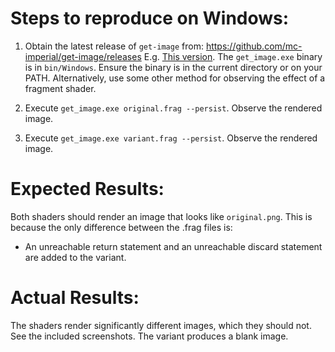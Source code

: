 # Steps to reproduce on Windows: 

1. Obtain the latest release of `get-image` from:
   https://github.com/mc-imperial/get-image/releases
   E.g. [This version](https://github.com/mc-imperial/get-image/releases/tag/v-f2328689086208e5ab6978b93cca325253dcd69a).
   The `get_image.exe` binary is in `bin/Windows`.
   Ensure the binary is in the current directory or on your PATH.
   Alternatively, use some other method for observing the effect of a fragment shader.

2. Execute `get_image.exe original.frag --persist`. Observe the rendered image.

3. Execute `get_image.exe variant.frag --persist`. Observe the rendered image.

# Expected Results:
Both shaders should render an image that looks like `original.png`. 
This is because the only difference between the .frag files is:

* An unreachable return statement and an unreachable discard statement are added to the variant. 

# Actual Results:
The shaders render significantly different images, which they should not.
See the included screenshots.
The variant produces a blank image.

